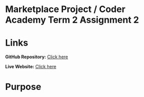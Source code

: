# Marketplace Project / Coder Academy Term 2 Assignment 2

# Links

**GitHub Repository:** [Click here](https://github.com/ngupange/PamphileNkurunzizaNgenzi_T2A2)

**Live Website:** [Click here](https://urugeroapp.herokuapp.com)
# Purpose
